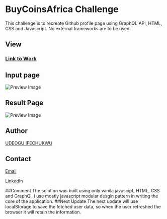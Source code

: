 # BuyCoinsAfrica Challenge
This challenge is to recreate Github profile page using GraphQL API, HTML, CSS and Javascript. No external frameworks are to be used.

## View
### [Link to Work](https://ifebrand6.github.io/github-profile-page/)

## Input page
![Preview Image](https://ifebrand6.github.io/github-profile-page/images/preview1.png)

## Result Page
![Preview Image](https://ifebrand6.github.io/github-profile-page/images/preview.png)
## Author
[UDEOGU IFECHUKWU](https://meetife.software)

## Contact
[Email](mailto:ifebrand6@gmail.com)


[LinkedIn](https://www.linkedin.com/in/udeogu-ifechukwu/)

##Comment
The solution was built using only vanila javascipt, HTML, CSS and GraphQl.
I use mostly javascript modular desgin pattern in writing the core of the application.
##Next Update
The next update will use localStorage to save the fetched user data, so when the user refreshed the browser it will retain the information.